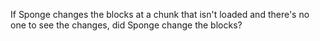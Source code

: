 If Sponge changes the blocks at a chunk that isn't loaded and there's no one to see the changes, did Sponge change the blocks?